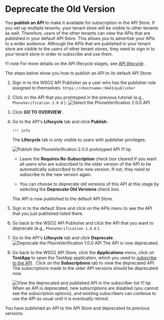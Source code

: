 # Deprecate the Old Version

You **publish an API** to make it available for subscription in the API Store. If you set up multiple tenants, your tenant store will be visible to other tenants as well. Therefore, users of the other tenants can view the APIs that are published in your default API Store. This allows you to advertise your APIs to a wider audience. Although the APIs that are published in your tenant store are visible to the users of other tenant stores, they need to sign in to your tenant store in order to subscribe and use them.

!!! note
For more details on the API lifecycle stages, see [API lifecycle](https://docs.wso2.com/display/AM260/Key+Concepts#KeyConcepts-APIlifecycle) .


The steps below show you how to publish an API to its default API Store:

1.  Sign in to the WSO2 API Publisher as a user who has the publisher role assigned to themselves.
`https://<hostname>:9443/publisher         `
2.  Click on the API that you prototyped in the previous tutorial (e.g., `PhoneVerification 2.0.0` ).
    ![Select the PhoneVerification 2.0.0 API](attachments/103328593/103328597.png "Select API")
3.  Click **GO TO OVERVIEW** .

4.  Go to the API's **Lifecycle** tab and click **Publish** .

        !!! info
    The **Lifecycle** tab is only visible to users with publisher privileges.


    ![Publish the PhoneVerification 2.0.0 prototyped API](attachments/103328593/103328595.png "Publish the prototyped API")
        !!! tip
    -   Leave the **Requires Re-Subscription** check box cleared if you want all users who are subscribed to the older version of the API to be automatically subscribed to the new version. If not, they need to subscribe to the new version again.

    -   You can choose to deprecate old versions of this API at this stage by selecting the **Deprecate Old Versions** check box.


    The API is now published to the default API Store.

5.  Sign in to the default Store and click on the APIs menu to see the API that you just published listed there.
6.  Go back to the WSO2 API Publisher and click the API that you want to deprecate (e.g., `PhoneVerification 1.0.0` ).

7.  Go to the API's **Lifecycle** tab and click **Deprecate** .
    ![Deprecate the PhoneVerification 1.0.0 API](attachments/103328593/103328594.png "Deprecate the API")    The API is now deprecated.

8.  Go back to the WSO2 API Store, click the **Applications** menu, click on **TestApp** to open the TestApp application, which you used to [subscribe to the API](https://docs.wso2.com/display/AM260/Subscribe+to+an+API) . Click on the **Subscriptions** tab to view the deprecated API.
    The subscriptions made to the older API versions should be deprecated now.

    ![View the deprecated and published API in the subscriber list](attachments/103328593/103328596.png "View the deprecated and published API in the subscriber list")
        !!! tip
    When an API is deprecated, new subscriptions are disabled (you cannot see the subscription options), and existing subscribers can continue to use the API as usual until it is eventually retired.


You have published an API to the API Store and deprecated its previous versions.
